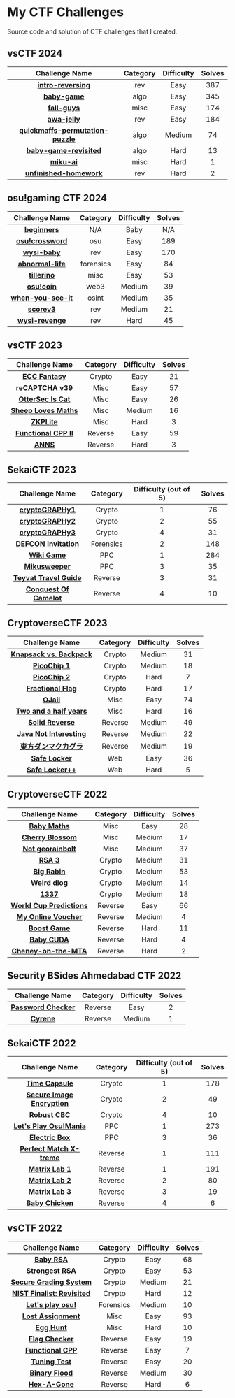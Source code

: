 # My CTF Challenges

Source code and solution of CTF challenges that I created.

## vsCTF 2024

| Challenge Name                                                                   | Category  | Difficulty | Solves |
| :--------------: | :----------: |  :------:  | :----: |
| [**intro-reversing**](./vsctf-2024/intro-reversing/)                             | rev       | Easy       | 387   |
| [**baby-game**](./vsctf-2024/algo/)                                              | algo      | Easy       | 345   |
| [**fall-guys**](./vsctf-2024/fall-guys/)                                         | misc      | Easy       | 174   |
| [**awa-jelly**](./vsctf-2024/awa-jelly/)                                         | rev       | Easy       | 184   |
| [**quickmaffs-permutation-puzzle**](./vsctf-2024/algo/)                          | algo      | Medium     | 74    |
| [**baby-game-revisited**](./vsctf-2024/algo/)                                    | algo      | Hard       | 13    |
| [**miku-ai**](./vsctf-2024/miku-ai/)                                             | misc      | Hard       | 1     |
| [**unfinished-homework**](./vsctf-2024/unfinished-homework/)                     | rev       | Hard       | 2     |

## osu!gaming CTF 2024

| Challenge Name                                                                            | Category  | Difficulty | Solves |
| :--------------: | :----------: |  :------:  | :----: |
| [**beginners**](./osu-gaming-ctf-2024/beginners/)                                         | N/A       | Baby       | N/A    |
| [**osu!crossword**](./osu-gaming-ctf-2024/osu-crossword/)                                 | osu       | Easy       | 189    |
| [**wysi-baby**](./osu-gaming-ctf-2024/wysi-baby/)                                         | rev       | Easy       | 170    |
| [**abnormal-life**](./osu-gaming-ctf-2024/abnormal-life/)                                 | forensics | Easy       | 84     |
| [**tillerino**](./osu-gaming-ctf-2024/tillerino/)                                         | misc      | Easy       | 53     |
| [**osu!coin**](./osu-gaming-ctf-2024/osu-coin/)                                           | web3      | Medium     | 39     |
| [**when-you-see-it**](./osu-gaming-ctf-2024/when-you-see-it/)                             | osint     | Medium     | 35     |
| [**scorev3**](./osu-gaming-ctf-2024/scorev3/)                                             | rev       | Medium     | 21     |
| [**wysi-revenge**](./osu-gaming-ctf-2024/wysi-revenge/)                                   | rev       | Hard       | 45     |

## vsCTF 2023

| Challenge Name                                                                   | Category  | Difficulty | Solves |
| :--------------: | :----------: |  :------:  | :----: |
| [**ECC Fantasy**](./vsctf-2023/crypto_ecc-fantasy/)                              | Crypto    | Easy       | 21     |
| [**reCAPTCHA v39**](./vsctf-2023/misc_recaptcha-v39/)                            | Misc      | Easy       | 57     |
| [**OtterSec Is Cat**](./vsctf-2023/misc_ottersec-is-cat/)                        | Misc      | Easy       | 26     |
| [**Sheep Loves Maths**](./vsctf-2023/misc_sheep-loves-maths/)                    | Misc      | Medium     | 16     |
| [**ZKPLite**](./vsctf-2023/misc_zkplite/)                                        | Misc      | Hard       | 3      |
| [**Functional CPP II**](./vsctf-2023/rev_functional-cpp-II/)                     | Reverse   | Easy       | 59     |
| [**ANNS**](./vsctf-2023/rev_anns/)                                               | Reverse   | Hard       | 3      |

## SekaiCTF 2023

| Challenge Name                                                          | Category  | Difficulty (out of 5) | Solves |
| :--------------: | :----------: |  :------:  | :----: |
| [**cryptoGRAPHy1**](./sekaictf-2023/crypto_cryptography1/)              | Crypto    | 1                     | 76     |
| [**cryptoGRAPHy2**](./sekaictf-2023/crypto_cryptography2/)              | Crypto    | 2                     | 55     |
| [**cryptoGRAPHy3**](./sekaictf-2023/crypto_cryptography3/)              | Crypto    | 4                     | 31     |
| [**DEFCON Invitation**](./sekaictf-2023/forensics_defcon-invitation/)   | Forensics | 2                     | 148    |
| [**Wiki Game**](./sekaictf-2023/ppc_wiki-game/)                         | PPC       | 1                     | 284    |
| [**Mikusweeper**](./sekaictf-2023/ppc_mikusweeper/)                     | PPC       | 3                     | 35     |
| [**Teyvat Travel Guide**](./sekaictf-2023/reverse_teyvat-travel-guide/) | Reverse   | 3                     | 31     |
| [**Conquest Of Camelot**](./sekaictf-2023/reverse_conquest-of-camelot/) | Reverse   | 4                     | 10     |

## CryptoverseCTF 2023

| Challenge Name                                                   | Category  | Difficulty | Solves |
| :--------------: | :----------: |  :------:  | :----: |
| [**Knapsack vs. Backpack**](./cryptoversectf-2023/Crypto/Knapsack%20vs.%20Backpack/) | Crypto    | Medium     |  31    |
| [**PicoChip 1**](./cryptoversectf-2023/Crypto/PicoChip%201/)                         | Crypto    | Medium     |  18    |
| [**PicoChip 2**](./cryptoversectf-2023/Crypto/PicoChip%202/)                         | Crypto    | Hard       |  7     |
| [**Fractional Flag**](./cryptoversectf-2023/Crypto/Fractional%20Flag/)               | Crypto    | Hard       |  17    |
| [**OJail**](./cryptoversectf-2023/Misc/OJail/)                                       | Misc      | Easy       |  74    |
| [**Two and a half years**](./cryptoversectf-2023/Misc/Two%20and%20a%20half%20years/) | Misc      | Hard       |  16    |
| [**Solid Reverse**](./cryptoversectf-2023/Reverse/Solid%20Reverse/)                  | Reverse   | Medium     |  49    |
| [**Java Not Interesting**](./cryptoversectf-2023/Reverse/Java%20Not%20Interesting/)  | Reverse   | Medium     |  22    |
| [**東方ダンマクカグラ**](./cryptoversectf-2023/Reverse/Touhou%20Danmaku%20Kagura/)     | Reverse   | Medium     |  19    |
| [**Safe Locker**](./cryptoversectf-2023/Web/Safe%20Locker/)                          | Web       | Easy       |  36    |
| [**Safe Locker++**](./cryptoversectf-2023/Web/Safe%20Locker%20Plus%20Plus/)          | Web       | Hard       |  5     |

## CryptoverseCTF 2022

| Challenge Name                                           | Category  | Difficulty | Solves |
| :--------------: | :----------: |  :------:  | :----: |
| [**Baby Maths**](./cryptoversectf-2022/Misc/Baby%20Maths/)                   | Misc      | Easy       |  28    |
| [**Cherry Blossom**](./cryptoversectf-2022/Misc/Cherry%20Blossom/)           | Misc      | Medium     |  17    |
| [**Not georainbolt**](./cryptoversectf-2022/Misc/Not%20Georainbolt/)         | Misc      | Medium     |  37    |
| [**RSA 3**](./cryptoversectf-2022/Crypto/RSA%203/)                           | Crypto    | Medium     |  31    |
| [**Big Rabin**](./cryptoversectf-2022/Crypto/Big%20Rabin/)                   | Crypto    | Medium     |  53    |
| [**Weird dlog**](./cryptoversectf-2022/Crypto/Weird%20dlog/)                 | Crypto    | Medium     |  14    |
| [**1337**](./cryptoversectf-2022/Crypto/1337/)                               | Crypto    | Medium     |  18    |
| [**World Cup Predictions**](./cryptoversectf-2022/Reverse/World%20Cup/)      | Reverse   | Easy       |  66    |
| [**My Online Voucher**](./cryptoversectf-2022/Reverse/My%20Online%20Voucher/)| Reverse   | Medium     |  4     |
| [**Boost Game**](./cryptoversectf-2022/Reverse/Boost%20Game/)                | Reverse   | Hard       |  11    |
| [**Baby CUDA**](./cryptoversectf-2022/Reverse/Baby%20CUDA/)                  | Reverse   | Hard       |  4     |
| [**Cheney-on-the-MTA**](./cryptoversectf-2022/Reverse/Cheney-on-the-MTA/)    | Reverse   | Hard       |  2     |

## Security BSides Ahmedabad CTF 2022

| Challenge Name                                                                            | Category  | Difficulty | Solves |
| :---------------------------------------------------------------------------------------: | :-------: | :--------: | :----: |
| [**Password Checker**](./security-bsides-ahmedabad-ctf-2022/Reverse/Password%20Checker/)  |  Reverse  |   Easy     |   2    |
| [**Cyrene**](./security-bsides-ahmedabad-ctf-2022/Reverse/Cyrene/)                        |  Reverse  |   Medium   |   1    |

## SekaiCTF 2022

| Challenge Name                                                                     | Category | Difficulty (out of 5) | Solves |
| :--------------------------------------------------------------------------------: | :------: | :-------------------: | :----: |
| [**Time Capsule**](./sekaictf-2022/Crypto/Time%20Capsule/)                         | Crypto   | 1                     | 178    |
| [**Secure Image Encryption**](./sekaictf-2022/Crypto/Secure%20Image%20Encryption/) | Crypto   | 2                     | 49     |
| [**Robust CBC**](./sekaictf-2022/Crypto/SRobust%20CBC/)                            | Crypto   | 4                     | 10     |
| [**Let's Play Osu!Mania**](./sekaictf-2022/PPC/Let's%20Play%20Osu!Mania/)          | PPC      | 1                     | 273    |
| [**Electric Box**](./sekaictf-2022/PPC/Electric%20Box/)                            | PPC      | 3                     | 36     |
| [**Perfect Match X-treme**](./sekaictf-2022/Reverse/Perfect%20Match%20Xtreme/)     | Reverse  | 1                     | 111    |
| [**Matrix Lab 1**](./sekaictf-2022/Reverse/Matrix%20Lab%201/)                      | Reverse  | 1                     | 191    |
| [**Matrix Lab 2**](./sekaictf-2022/Reverse/Matrix%20Lab%202/)                      | Reverse  | 2                     | 80     |
| [**Matrix Lab 3**](./sekaictf-2022/Reverse/Matrix%20Lab%203/)                      | Reverse  | 3                     | 19     |
| [**Baby Chicken**](./sekaictf-2022/Reverse/Baby%20Chicken/)                        | Reverse  | 4                     | 6      |

## vsCTF 2022

| Challenge Name                                                                   | Category  | Difficulty | Solves |
| :------------------------------------------------------------------------------: | :-------: | :--------: | :----: |
| [**Baby RSA**](./vsctf-2022/Crypto/Baby%20RSA/)                                  | Crypto    | Easy       | 68     |
| [**Strongest RSA**](./vsctf-2022/Crypto/Strongest%20RSA/)                        | Crypto    | Easy       | 53     |
| [**Secure Grading System**](./vsctf-2022/Crypto/Secure%20Grading%20System/)      | Crypto    | Medium     | 21     |
| [**NIST Finalist: Revisited**](./vsctf-2022/Crypto/NIST%20Finalist%20Revisited/) | Crypto    | Hard       | 12     |
| [**Let's play osu!**](./vsctf-2022/Forensics/Lets%20play%20osu/)                 | Forensics | Medium     | 10     |
| [**Lost Assignment**](./vsctf-2022/Misc/Lost%20Assignment/)                      | Misc      | Easy       | 93     |
| [**Egg Hunt**](./vsctf-2022/Misc/Egg%20Hunt/)                                    | Misc      | Hard       | 10     |
| [**Flag Checker**](./vsctf-2022/Reverse/Flag%20Checker/)                         | Reverse   | Easy       | 19     |
| [**Functional CPP**](./vsctf-2022/Reverse/Functional%20CPP/)                     | Reverse   | Easy       | 7      |
| [**Tuning Test**](./vsctf-2022/Reverse/Tuning%20Test/)                           | Reverse   | Easy       | 20     |
| [**Binary Flood**](./vsctf-2022/Reverse/Binary%20Flood/)                         | Reverse   | Medium     | 30     |
| [**Hex-A-Gone**](./vsctf-2022/Reverse/Hex-A-Gone/)                               | Reverse   | Hard       | 6      |